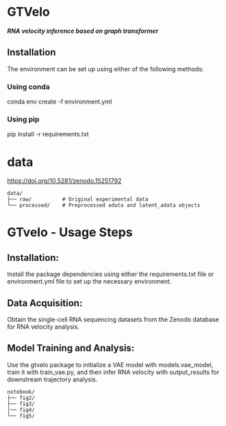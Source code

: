 # GTVelo
**_RNA velocity inference based on graph transformer_**

## Installation
The environment can be set up using either of the following methods:
### Using conda
conda env create -f environment.yml

### Using pip
pip install -r requirements.txt

# data
https://doi.org/10.5281/zenodo.15251792

```
data/             
├── raw/          # Original experimental data
└── processed/    # Preprocessed adata and latent_adata objects
```

# GTvelo - Usage Steps

## Installation: 

Install the package dependencies using either the requirements.txt file or environment.yml file to set up the necessary environment.

## Data Acquisition:

Obtain the single-cell RNA sequencing datasets from the Zenodo database for RNA velocity analysis.

## Model Training and Analysis:

Use the gtvelo package to initialize a VAE model with models.vae_model, train it with train_vae.py, and then infer RNA velocity with output_results for downstream trajectory analysis.

```
notebook/
├── fig2/
├── fig3/
│── fig4/
└── fig5/
```
